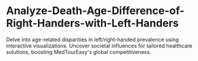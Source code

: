 # Analyze-Death-Age-Difference-of-Right-Handers-with-Left-Handers
Delve into age-related disparities in left/right-handed prevalence using interactive visualizations. Uncover societal influences for tailored healthcare solutions, boosting MedTourEasy's global competitiveness.
